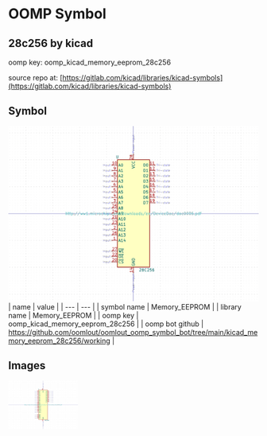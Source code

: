 # OOMP Symbol  
## 28c256  by kicad  
  
oomp key: oomp_kicad_memory_eeprom_28c256  
  
source repo at: [https://gitlab.com/kicad/libraries/kicad-symbols](https://gitlab.com/kicad/libraries/kicad-symbols)  
## Symbol  
  
[![working.png](working_600.png)](working.png)  
| name | value | 
| --- | --- | 
| symbol name | Memory_EEPROM | 
| library name | Memory_EEPROM | 
| oomp key | oomp_kicad_memory_eeprom_28c256 | 
| oomp bot github | https://github.com/oomlout/oomlout_oomp_symbol_bot/tree/main/kicad_memory_eeprom_28c256/working | 
## Images  
  
[![working.png](working_140.png)](working.png)  
